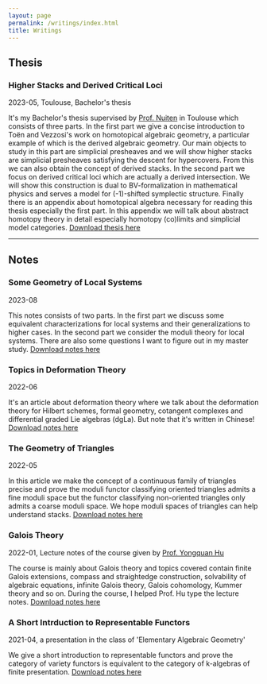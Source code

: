 ```yaml
---
layout: page
permalink: /writings/index.html
title: Writings
---
```

## Thesis
### Higher Stacks and Derived Critical Loci
2023-05, Toulouse, Bachelor's thesis

It's my Bachelor's thesis supervised by [Prof. Nuiten](https://www.math.univ-toulouse.fr/~jnuiten/) in Toulouse which consists of three parts. In the first part we give a concise introduction to Toën and Vezzosi's work on homotopical algebraic geometry, a particular example of which is the derived algebraic geometry. Our main objects to study in this part are simplicial presheaves and we will show higher stacks are simplicial presheaves satisfying the descent for hypercovers. From this we can also obtain the concept of derived stacks. In the second part we focus on derived critical loci which are actually a derived intersection. We will show this construction is dual to BV-formalization in mathematical physics and serves a model for (-1)-shifted symplectic structure. Finally there is an appendix about homotopical algebra necessary for reading this thesis especially the first part. In this appendix we will talk about abstract homotopy theory in detail especially homotopy (co)limits and simplicial model categories. [Download thesis here](https://Yining-math.github.io/file/bachelor's%20thesis.pdf)

****

## Notes

### Some Geometry of Local Systems
2023-08

This notes consists of two parts. In the first part we discuss some equivalent characterizations for local systems and their generalizations to higher cases. In the second part we consider the moduli theory for local systems. There are also some questions I want to figure out in my master study. [Download notes here](https://Yining-math.github.io/file/2023-08-notes-1.pdf)

### Topics in Deformation Theory
2022-06

It's an article about deformation theory where we talk about the deformation theory for Hilbert schemes, formal geometry, cotangent complexes and differential graded Lie algebras (dgLa). But note that it's written in Chinese! [Download notes here](https://Yining-math.github.io/file/2022-06-notes-1.pdf)

### The Geometry of Triangles
2022-05

In this article we make the concept of a continuous family of triangles precise and prove the moduli functor classifying oriented triangles admits a fine moduli space but the functor classifying non-oriented triangles only admits a coarse moduli space. We hope moduli spaces of triangles can help understand stacks. [Download notes here](https://Yining-math.github.io/file/2022-05-notes-2.pdf)

### Galois Theory
2022-01, Lecture notes of the course given by [Prof. Yongquan Hu](http://www.mcm.ac.cn/faculty/huyongquan/201509/t20150909_306981.html)

The course is mainly about Galois theory and topics covered contain finite Galois extensions, compass and straightedge construction, solvability of algebraic equations, infinite Galois theory, Galois cohomology, Kummer theory and so on. During the course, I helped Prof. Hu type the lecture notes. [Download notes here](https://Yining-math.github.io/file/2022-01-notes-1.pdf)

### A Short Intrduction to Representable Functors
2021-04, a presentation in the class of 'Elementary Algebraic Geometry'

We give a short introduction to representable functors and prove the category of variety functors is equivalent to the category of k-algebras of finite presentation. [Download notes here](https://Yining-math.github.io/file/2021-04-notes-1.pdf)
